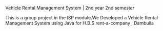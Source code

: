 Vehicle Rental Management System | 2nd year 2nd semester


This is a group project in the ISP module.We Developed a Vehicle Rental Management System  using Java  for H.B.S rent-a-company , Dambulla
